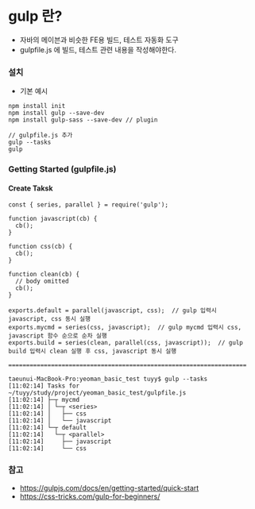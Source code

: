 # gulp 란?
* 자바의 메이븐과 비슷한 FE용 빌드, 테스트 자동화 도구
* gulpfile.js 에 빌드, 테스트 관련 내용을 작성해야한다.

### 설치
* 기본 예시
```
npm install init
npm install gulp --save-dev
npm install gulp-sass --save-dev // plugin

// gulpfile.js 추가
gulp --tasks
gulp
```

### Getting Started (gulpfile.js)
#### Create Taksk
```
const { series, parallel } = require('gulp');

function javascript(cb) {
  cb();
}

function css(cb) {
  cb();
}

function clean(cb) {
  // body omitted
  cb();
}

exports.default = parallel(javascript, css);  // gulp 입력시 javascript, css 동시 실행
exports.mycmd = series(css, javascript);  // gulp mycmd 입력시 css, javascript 함수 순으로 순차 실행
exports.build = series(clean, parallel(css, javascript));  // gulp build 입력시 clean 실행 후 css, javascript 동시 실행

===================================================================

taeunui-MacBook-Pro:yeoman_basic_test tuyy$ gulp --tasks
[11:02:14] Tasks for ~/tuyy/study/project/yeoman_basic_test/gulpfile.js
[11:02:14] ├─┬ mycmd
[11:02:14] │ └─┬ <series>
[11:02:14] │   ├── css
[11:02:14] │   └── javascript
[11:02:14] └─┬ default
[11:02:14]   └─┬ <parallel>
[11:02:14]     ├── javascript
[11:02:14]     └── css
```

### 참고
* https://gulpjs.com/docs/en/getting-started/quick-start
* https://css-tricks.com/gulp-for-beginners/
